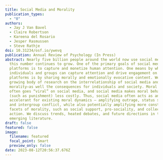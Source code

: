 ```yaml
---
title: Social Media and Morality
publication_types:
  - "0"
authors:
  - Jay J Van Bavel
  - Claire Robertson
  - Kareena del Rosario
  - Jesper Rasmussen
  - Steve Rathje
doi: 10.31234/osf.io/ywevq
publication: Annual Review of Psychology (In Press)
abstract: Nearly five billion people around the world now use social media, and
  this number continues to grow. One of the primary goals of social media
  platforms is to capture and monetize human attention. One means by which
  individuals and groups can capture attention and drive engagement on these
  platforms is by sharing morally and emotionally evocative content. We review a
  growing body of research on the interrelationship of social media and
  morality–as well the consequences for individuals and society. Moral content
  often goes “viral” on social media, and social media makes moral behavior
  (such as punishment) less costly. Thus, social media often acts as an
  accelerant for existing moral dynamics – amplifying outrage, status seeking,
  and intergroup conflict, while also potentially amplifying more constructive
  facets of morality, such as social support, pro-sociality, and collective
  action. We discuss trends, heated debates, and future directions in this
  emerging literature.
draft: false
featured: false
image:
  filename: featured
  focal_point: Smart
  preview_only: false
date: 2023-08-12T20:56:37.676Z
---
```

